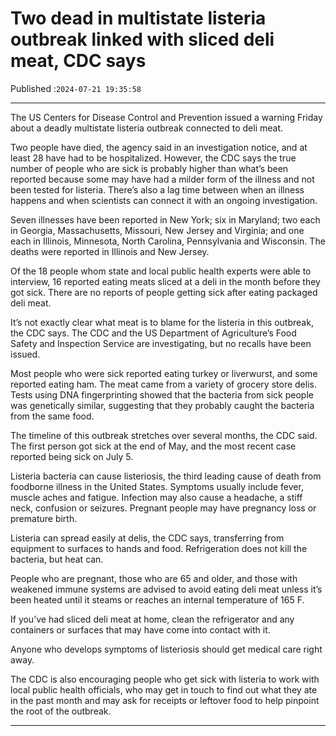 # Two dead in multistate listeria outbreak linked with sliced deli meat, CDC says

Published :`2024-07-21 19:35:58`

---

The US Centers for Disease Control and Prevention issued a warning Friday about a deadly multistate listeria outbreak connected to deli meat.

Two people have died, the agency said in an investigation notice, and at least 28 have had to be hospitalized. However, the CDC says the true number of people who are sick is probably higher than what’s been reported because some may have had a milder form of the illness and not been tested for listeria. There’s also a lag time between when an illness happens and when scientists can connect it with an ongoing investigation.

Seven illnesses have been reported in New York; six in Maryland; two each in Georgia, Massachusetts, Missouri, New Jersey and Virginia; and one each in Illinois, Minnesota, North Carolina, Pennsylvania and Wisconsin. The deaths were reported in Illinois and New Jersey.

Of the 18 people whom state and local public health experts were able to interview, 16 reported eating meats sliced at a deli in the month before they got sick. There are no reports of people getting sick after eating packaged deli meat.

It’s not exactly clear what meat is to blame for the listeria in this outbreak, the CDC says. The CDC and the US Department of Agriculture’s Food Safety and Inspection Service are investigating, but no recalls have been issued.

Most people who were sick reported eating turkey or liverwurst, and some reported eating ham. The meat came from a variety of grocery store delis. Tests using DNA fingerprinting showed that the bacteria from sick people was genetically similar, suggesting that they probably caught the bacteria from the same food.

The timeline of this outbreak stretches over several months, the CDC said. The first person got sick at the end of May, and the most recent case reported being sick on July 5.

Listeria bacteria can cause listeriosis, the third leading cause of death from foodborne illness in the United States. Symptoms usually include fever, muscle aches and fatigue. Infection may also cause a headache, a stiff neck, confusion or seizures. Pregnant people may have pregnancy loss or premature birth.

Listeria can spread easily at delis, the CDC says, transferring from equipment to surfaces to hands and food. Refrigeration does not kill the bacteria, but heat can.

People who are pregnant, those who are 65 and older, and those with weakened immune systems are advised to avoid eating deli meat unless it’s been heated until it steams or reaches an internal temperature of 165 F.

If you’ve had sliced deli meat at home, clean the refrigerator and any containers or surfaces that may have come into contact with it.

Anyone who develops symptoms of listeriosis should get medical care right away.

The CDC is also encouraging people who get sick with listeria to work with local public health officials, who may get in touch to find out what they ate in the past month and may ask for receipts or leftover food to help pinpoint the root of the outbreak.

---

